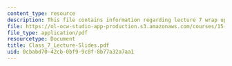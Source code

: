 ```yaml
---
content_type: resource
description: This file contains information regarding lecture 7 wrap up.
file: https://ol-ocw-studio-app-production.s3.amazonaws.com/courses/15-369-seminar-in-corporate-entrepreneurship-fall-2015/0cbabd7042cb0bf99c8f8b77a32a7aa1_MIT15_369F15_Lecture7.pdf
file_type: application/pdf
resourcetype: Document
title: Class_7_Lecture-Slides.pdf
uid: 0cbabd70-42cb-0bf9-9c8f-8b77a32a7aa1
---
```

